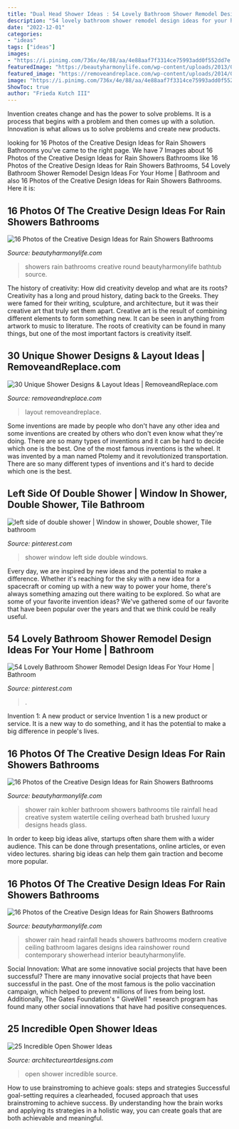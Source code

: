 ```yaml
---
title: "Dual Head Shower Ideas : 54 Lovely Bathroom Shower Remodel Design Ideas For Your Home"
description: "54 lovely bathroom shower remodel design ideas for your home"
date: "2022-12-01"
categories:
- "ideas"
tags: ["ideas"]
images:
- "https://i.pinimg.com/736x/4e/88/aa/4e88aaf7f3314ce75993add0f552dd7e.jpg"
featuredImage: "https://beautyharmonylife.com/wp-content/uploads/2013/09/Lagares-Shower-Head-Duc-Photo-e1305926941683.jpg"
featured_image: "https://removeandreplace.com/wp-content/uploads/2014/09/Unique-Shower-Designs-Ideas_29.jpg"
image: "https://i.pinimg.com/736x/4e/88/aa/4e88aaf7f3314ce75993add0f552dd7e.jpg"
ShowToc: true
author: "Frieda Kutch III"
---
```



Invention creates change and has the power to solve problems. It is a process that begins with a problem and then comes up with a solution. Innovation is what allows us to solve problems and create new products.

	

		
looking for 16 Photos of the Creative Design Ideas for Rain Showers Bathrooms you've came to the right page. We have 7 Images about 16 Photos of the Creative Design Ideas for Rain Showers Bathrooms like 16 Photos of the Creative Design Ideas for Rain Showers Bathrooms, 54 Lovely Bathroom Shower Remodel Design Ideas For Your Home | Bathroom and also 16 Photos of the Creative Design Ideas for Rain Showers Bathrooms. Here it is:
		
    
## 16 Photos Of The Creative Design Ideas For Rain Showers Bathrooms

<img loading=lazy src="https://beautyharmonylife.com/wp-content/uploads/2013/09/contemporary-round-bathtub-designs-800x1086.jpg" onerror="this.onerror=null;this.src='https://tse1.mm.bing.net/th?id=OIP.uOLdDxPgpLPf7l1n1f0ISQHaKD&amp;pid=15.1';" alt="16 Photos of the Creative Design Ideas for Rain Showers Bathrooms">

_Source: beautyharmonylife.com_

>showers rain bathrooms creative round beautyharmonylife bathtub source. 

	

The history of creativity: How did creativity develop and what are its roots?
Creativity has a long and proud history, dating back to the Greeks. They were famed for their writing, sculpture, and architecture, but it was their creative art that truly set them apart. Creative art is the result of combining different elements to form something new. It can be seen in anything from artwork to music to literature. The roots of creativity can be found in many things, but one of the most important factors is creativity itself.

    
## 30 Unique Shower Designs &amp; Layout Ideas | RemoveandReplace.com

<img loading=lazy src="https://removeandreplace.com/wp-content/uploads/2014/09/Unique-Shower-Designs-Ideas_29.jpg" onerror="this.onerror=null;this.src='https://tse4.mm.bing.net/th?id=OIP.eTfM4L2V2_w16hWcszSSMQHaOD&amp;pid=15.1';" alt="30 Unique Shower Designs &amp; Layout Ideas | RemoveandReplace.com">

_Source: removeandreplace.com_

>layout removeandreplace. 

	

Some inventions are made by people who don't have any other idea and some inventions are created by others who don't even know what they're doing. There are so many types of inventions and it can be hard to decide which one is the best. One of the most famous inventions is the wheel. It was invented by a man named Ptolemy and it revolutionized transportation. There are so many different types of inventions and it's hard to decide which one is the best.

    
## Left Side Of Double Shower | Window In Shower, Double Shower, Tile Bathroom

<img loading=lazy src="https://i.pinimg.com/736x/ca/17/af/ca17afd82f46abfb26aac5313c3e786a--double-shower-left.jpg" onerror="this.onerror=null;this.src='https://tse2.mm.bing.net/th?id=OIP.05o4YfSsGc94kYSyT8GZDwHaLH&amp;pid=15.1';" alt="left side of double shower | Window in shower, Double shower, Tile bathroom">

_Source: pinterest.com_

>shower window left side double windows. 

	

Every day, we are inspired by new ideas and the potential to make a difference. Whether it's reaching for the sky with a new idea for a spacecraft or coming up with a new way to power your home, there's always something amazing out there waiting to be explored. So what are some of your favorite invention ideas? We've gathered some of our favorite that have been popular over the years and that we think could be really useful.

    
## 54 Lovely Bathroom Shower Remodel Design Ideas For Your Home | Bathroom

<img loading=lazy src="https://i.pinimg.com/736x/4e/88/aa/4e88aaf7f3314ce75993add0f552dd7e.jpg" onerror="this.onerror=null;this.src='https://tse2.mm.bing.net/th?id=OIP.HXLGfbGoDNHRY4ZcslVoKQHaJ3&amp;pid=15.1';" alt="54 Lovely Bathroom Shower Remodel Design Ideas For Your Home | Bathroom">

_Source: pinterest.com_

>. 

	

Invention 1: A new product or service
Invention 1 is a new product or service. It is a new way to do something, and it has the potential to make a big difference in people's lives.

    
## 16 Photos Of The Creative Design Ideas For Rain Showers Bathrooms

<img loading=lazy src="https://beautyharmonylife.com/wp-content/uploads/2013/09/WaterTile-Rain-Shower-Big.jpg" onerror="this.onerror=null;this.src='https://tse2.mm.bing.net/th?id=OIP.LJ3b3nVNMtiZzsv8gaHibgHaLM&amp;pid=15.1';" alt="16 Photos of the Creative Design Ideas for Rain Showers Bathrooms">

_Source: beautyharmonylife.com_

>shower rain kohler bathroom showers bathrooms tile rainfall head creative system watertile ceiling overhead bath brushed luxury designs heads glass. 

	

In order to keep big ideas alive, startups often share them with a wider audience. This can be done through presentations, online articles, or even video lectures. sharing big ideas can help them gain traction and become more popular.

    
## 16 Photos Of The Creative Design Ideas For Rain Showers Bathrooms

<img loading=lazy src="https://beautyharmonylife.com/wp-content/uploads/2013/09/Lagares-Shower-Head-Duc-Photo-e1305926941683.jpg" onerror="this.onerror=null;this.src='https://tse3.mm.bing.net/th?id=OIP.tnzLiHkZKpzswXb1O_7pjAHaMP&amp;pid=15.1';" alt="16 Photos of the Creative Design Ideas for Rain Showers Bathrooms">

_Source: beautyharmonylife.com_

>shower rain head rainfall heads showers bathrooms modern creative ceiling bathroom lagares designs idea rainshower round contemporary showerhead interior beautyharmonylife. 

	

Social Innovation: What are some innovative social projects that have been successful?
There are many innovative social projects that have been successful in the past. One of the most famous is the polio vaccination campaign, which helped to prevent millions of lives from being lost. Additionally, The Gates Foundation's " GiveWell " research program has found many other social innovations that have had positive consequences.

    
## 25 Incredible Open Shower Ideas

<img loading=lazy src="https://www.architectureartdesigns.com/wp-content/uploads/2014/03/967-630x949.jpg" onerror="this.onerror=null;this.src='https://tse1.mm.bing.net/th?id=OIP.kxi6f2MX7ncj9g8Uc5RV5AHaLK&amp;pid=15.1';" alt="25 Incredible Open Shower Ideas">

_Source: architectureartdesigns.com_

>open shower incredible source. 

	

How to use brainstroming to achieve goals: steps and strategies
Successful goal-setting requires a clearheaded, focused approach that uses brainstroming to achieve success. By understanding how the brain works and applying its strategies in a holistic way, you can create goals that are both achievable and meaningful.

